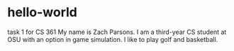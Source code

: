 # hello-world
task 1 for CS 361
My name is Zach Parsons. I am a third-year CS student at OSU with an option in game simulation. I like to play golf and basketball.
